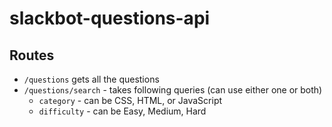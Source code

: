 # slackbot-questions-api

## Routes

- `/questions` gets all the questions
- `/questions/search` - takes following queries (can use either one or both)
  - `category` - can be CSS, HTML, or JavaScript
  - `difficulty` - can be Easy, Medium, Hard
